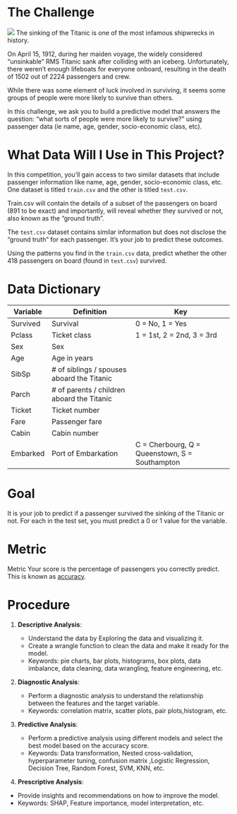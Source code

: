 # The Challenge
![](https://www.kaggle.com/competitions/titanic)
The sinking of the Titanic is one of the most infamous shipwrecks in history.

On April 15, 1912, during her maiden voyage, the widely considered “unsinkable” RMS Titanic sank after colliding with an iceberg. Unfortunately, there weren’t enough lifeboats for everyone onboard, resulting in the death of 1502 out of 2224 passengers and crew.

While there was some element of luck involved in surviving, it seems some groups of people were more likely to survive than others.

In this challenge, we ask you to build a predictive model that answers the question: “what sorts of people were more likely to survive?” using passenger data (ie name, age, gender, socio-economic class, etc).

# What Data Will I Use in This Project?
In this competition, you’ll gain access to two similar datasets that include passenger information like name, age, gender, socio-economic class, etc. One dataset is titled `train.csv` and the other is titled `test.csv`.

Train.csv will contain the details of a subset of the passengers on board (891 to be exact) and importantly, will reveal whether they survived or not, also known as the “ground truth”.

The `test.csv` dataset contains similar information but does not disclose the “ground truth” for each passenger. It’s your job to predict these outcomes.

Using the patterns you find in the `train.csv` data, predict whether the other 418 passengers on board (found in `test.csv`) survived.

# Data Dictionary
|Variable|Definition|Key|
|--------|----------|---|
|Survived|	Survival|	0 = No, 1 = Yes|
|Pclass|	Ticket class|	1 = 1st, 2 = 2nd, 3 = 3rd|
|Sex|	Sex	|
|Age|	Age in years|	
|SibSp	|# of siblings / spouses aboard the Titanic	|
|Parch	|# of parents / children aboard the Titanic	|
|Ticket	|Ticket number	|
|Fare	|Passenger fare	|
|Cabin	|Cabin number	|
|Embarked	|Port of Embarkation|	C = Cherbourg, Q = Queenstown, S = Southampton|

# Goal
It is your job to predict if a passenger survived the sinking of the Titanic or not.
For each in the test set, you must predict a 0 or 1 value for the variable.

# Metric
Metric Your score is the percentage of passengers you correctly predict. This is known as [accuracy](https://en.wikipedia.org/wiki/Accuracy_and_precision#In_binary_classification).

# Procedure
1. **Descriptive Analysis**:
   -  Understand the data by Exploring the data and visualizing it.
   -  Create a wrangle function to clean the data and make it ready for the model.
   -  Keywords: pie charts, bar plots, histograms, box plots, data imbalance, data cleaning, data wrangling, feature engineering, etc.

2. **Diagnostic Analysis**:
   -  Perform a diagnostic analysis to understand the relationship between the features and the target variable.  
   -  Keywords: correlation matrix, scatter plots, pair plots,histogram, etc.  

3. **Predictive Analysis**:
   -  Perform a predictive analysis using different models and select the best model based on the accuracy score.
   -  Keywords: Data transformation, Nested cross-validation, hyperparameter tuning, confusion matrix ,Logistic Regression, Decision Tree, Random Forest, SVM, KNN, etc.
 
 4. **Prescriptive Analysis**:
   -  Provide insights and recommendations on how to improve the model.
   -  Keywords: SHAP, Feature importance, model interpretation, etc.
